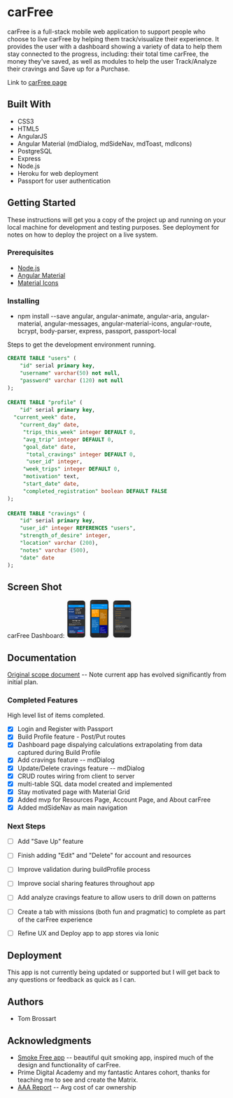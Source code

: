 # carFree

carFree is a full-stack mobile web application to support people who choose to live carFree by helping them track/visualize their experience. It provides the user with a dashboard showing a variety of data to help them stay connected to the progress, including: their total time carFree, the money they’ve saved, as well as modules to help the user Track/Analyze their cravings and Save up for a Purchase.

Link to [carFree page](https://carfreeapp.herokuapp.com/#/home)

## Built With

- CSS3
- HTML5
- AngularJS
- Angular Material (mdDialog, mdSideNav, mdToast, mdIcons)
- PostgreSQL
- Express
- Node.js
- Heroku for web deployment
- Passport for user authentication

## Getting Started

These instructions will get you a copy of the project up and running on your local machine for development and testing purposes. See deployment for notes on how to deploy the project on a live system.

### Prerequisites

- [Node.js](https://nodejs.org/en/)
- [Angular Material](https://material.angularjs.org/latest/)
- [Material Icons](https://fonts.googleapis.com/icon?family=Material+Icons)



### Installing

- npm install --save angular, angular-animate, angular-aria, angular-material, angular-messages, angular-material-icons, angular-route, bcrypt, body-parser, express, passport, passport-local

Steps to get the development environment running.

```sql
CREATE TABLE "users" (
	"id" serial primary key,
	"username" varchar(50) not null,
	"password" varchar (120) not null
);

CREATE TABLE "profile" (
	"id" serial primary key,
  "current_week" date,
	"current_day" date,
	 "trips_this_week" integer DEFAULT 0,
	 "avg_trip" integer DEFAULT 0,
	 "goal_date" date,
	  "total_cravings" integer DEFAULT 0,
	  "user_id" integer,
	 "week_trips" integer DEFAULT 0,
	 "motivation" text,
	 "start_date" date,
	 "completed_registration" boolean DEFAULT FALSE
);

CREATE TABLE "cravings" (
	"id" serial primary key,
	"user_id" integer REFERENCES "users",
	"strength_of_desire" integer,
	"location" varchar (200),
	"notes" varchar (500),
	"date" date
);
```

## Screen Shot
carFree Dashboard:
<img src="https://github.com/tomBrossart/car-free-1.0/blob/master/server/public/images/carFree_dash.png?raw=true" width="48">
<img src="https://github.com/tomBrossart/car-free-1.0/blob/master/server/public/images/carFree_motivation.png?raw=true" width="48">
<img src="https://github.com/tomBrossart/car-free-1.0/blob/master/server/public/images/carFree_resources.png?raw=true" width="48">

## Documentation

[Original scope document](https://docs.google.com/document/d/10Wff1AJMEjwTdhBk4UB5Cv-XMMN9Q2u2USDkaogekW4/edit?usp=sharing) -- Note current app has evolved significantly from initial plan.


### Completed Features

High level list of items completed.

- [x] Login and Register with Passport
- [x] Build Profile feature - Post/Put routes
- [x] Dashboard page dispalying calculations extrapolating from data captured during Build Profile
- [x] Add cravings feature -- mdDialog
- [x] Update/Delete cravings feature -- mdDialog
- [x] CRUD routes wiring from client to server
- [x] multi-table SQL data model created and implemented
- [x] Stay motivated page with Material Grid
- [x] Added mvp for Resources Page, Account Page, and About carFree
- [x] Added mdSideNav as main navigation

### Next Steps

- [ ] Add "Save Up" feature
- [ ] Finish adding "Edit" and "Delete" for account and resources
- [ ] Improve validation during buildProfile process
- [ ] Improve social sharing features throughout app
- [ ]  Add analyze cravings feature to allow users to drill down on patterns
- [ ] Create a tab with missions (both fun and pragmatic) to complete as part of the carFree experience
- [ ]  Refine UX and Deploy app to app stores via Ionic


## Deployment

This app is not currently being updated or supported but I will get back to any questions or feedback as quick as I can.

## Authors

* Tom Brossart


## Acknowledgments

* [Smoke Free app](https://smokefreeapp.com/) -- beautiful quit smoking app, inspired much of the design and functionality of carFree.
* Prime Digital Academy and my fantastic Antares cohort, thanks for teaching me to see and create the Matrix.
* [AAA Report](https://www.usatoday.com/story/news/nation/2013/04/16/aaa-car-ownership-costs/2070397/) -- Avg cost of car ownership
